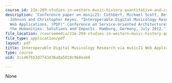```yaml
---
course_id: 21m-269-studies-in-western-music-history-quantitative-and-computational-approaches-to-music-history-spring-2012
description: 'Conference paper on music21: Cuthbert, Michael Scott, Beth Hadley, Lars
  Johnson and Christopher Reyes. "Interoperable Digital Musicology Research via music21
  Web Applications. (PDF)" Conference on Service-oriented Architectures (SOAs) for
  the Humanities: Solutions and Impacts. Hamburg, Germany, July 2012.'
file_location: /coursemedia/21m-269-studies-in-western-music-history-quantitative-and-computational-approaches-to-music-history-spring-2012/2cc467653d7743430a8a5010c9b0eab8_MIT21M_269S12_music21soa.pdf
file_type: application/pdf
layout: pdf
title: Interoperable Digital Musicology Research via music21 Web Applications
type: course
uid: 2cc467653d7743430a8a5010c9b0eab8

---
```

None